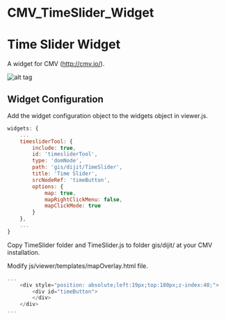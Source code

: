 # CMV_TimeSlider_Widget
# Time Slider Widget
A widget for CMV (http://cmv.io/).

![alt tag](https://github.com/vojvod/CMV_TimeSlider_Widget/blob/master/img.jpg)

## Widget Configuration
Add the widget configuration object to the widgets object in viewer.js.
```javascript
widgets: {
    ...
    timesliderTool: {
        include: true,
        id: 'timesliderTool',
        type: 'domNode',
        path: 'gis/dijit/TimeSlider',
        title: 'Time Slider',
        srcNodeRef: 'timeButton',
        options: {
            map: true,
            mapRightClickMenu: false,
            mapClickMode: true
        }
    },
    ...
}
```
Copy TimeSlider folder and TimeSlider.js to folder gis/dijit/ at your CMV installation.

Modify js/viewer/templates/mapOverlay.html file.
```javascript
...
	<div style="position: absolute;left:19px;top:180px;z-index:40;">
        <div id="timeButton">
        </div>
    </div>
...
```